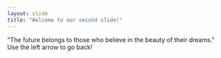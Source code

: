 ```yaml
---
layout: slide
title: "Welcome to our second slide!"
---
```

"The future belongs to those who believe in the beauty of their dreams."
Use the left arrow to go back!

